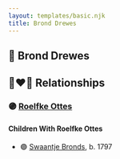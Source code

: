 ```yaml
---
layout: templates/basic.njk
title: Brond Drewes
---
```

## 🔵 Brond Drewes


## 👩‍❤️‍👨 Relationships

### 🟣 [Roelfke Ottes](/people/6/60456805)

#### Children With Roelfke Ottes
* 🟣 [Swaantje Bronds](/people/8/88698980), b. 1797